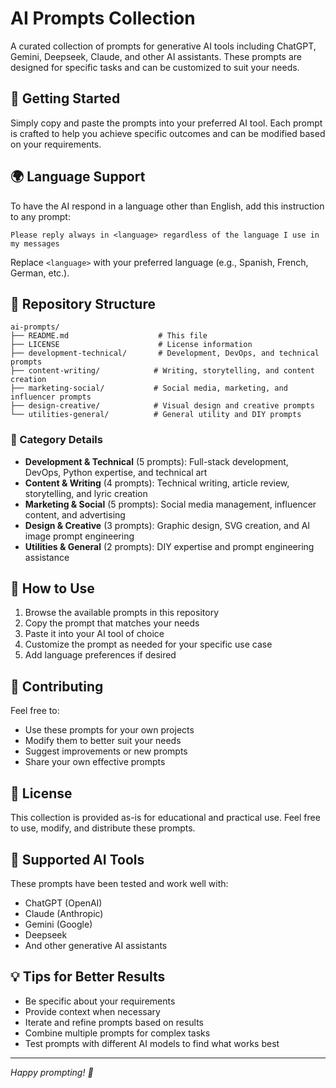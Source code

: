 # AI Prompts Collection

A curated collection of prompts for generative AI tools including ChatGPT, Gemini, Deepseek, Claude, and other AI assistants. These prompts are designed for specific tasks and can be customized to suit your needs.

## 🚀 Getting Started

Simply copy and paste the prompts into your preferred AI tool. Each prompt is crafted to help you achieve specific outcomes and can be modified based on your requirements.

## 🌍 Language Support

To have the AI respond in a language other than English, add this instruction to any prompt:

```
Please reply always in <language> regardless of the language I use in my messages
```

Replace `<language>` with your preferred language (e.g., Spanish, French, German, etc.).

## 📁 Repository Structure

```
ai-prompts/
├── README.md                    # This file
├── LICENSE                      # License information
├── development-technical/       # Development, DevOps, and technical prompts
├── content-writing/            # Writing, storytelling, and content creation
├── marketing-social/           # Social media, marketing, and influencer prompts
├── design-creative/            # Visual design and creative prompts
└── utilities-general/          # General utility and DIY prompts
```

### 📂 Category Details

- **Development & Technical** (5 prompts): Full-stack development, DevOps, Python expertise, and technical art
- **Content & Writing** (4 prompts): Technical writing, article review, storytelling, and lyric creation
- **Marketing & Social** (5 prompts): Social media management, influencer content, and advertising
- **Design & Creative** (3 prompts): Graphic design, SVG creation, and AI image prompt engineering
- **Utilities & General** (2 prompts): DIY expertise and prompt engineering assistance

## 🎯 How to Use

1. Browse the available prompts in this repository
2. Copy the prompt that matches your needs
3. Paste it into your AI tool of choice
4. Customize the prompt as needed for your specific use case
5. Add language preferences if desired

## 🤝 Contributing

Feel free to:
- Use these prompts for your own projects
- Modify them to better suit your needs
- Suggest improvements or new prompts
- Share your own effective prompts

## 📝 License

This collection is provided as-is for educational and practical use. Feel free to use, modify, and distribute these prompts.

## 🔧 Supported AI Tools

These prompts have been tested and work well with:
- ChatGPT (OpenAI)
- Claude (Anthropic)
- Gemini (Google)
- Deepseek
- And other generative AI assistants

## 💡 Tips for Better Results

- Be specific about your requirements
- Provide context when necessary
- Iterate and refine prompts based on results
- Combine multiple prompts for complex tasks
- Test prompts with different AI models to find what works best

---

*Happy prompting! 🎉*

